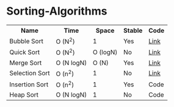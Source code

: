 # Sorting-Algorithms

<table>   
  <tr>
    <th>Name</th>
    <th>Time</th>
    <th>Space</th>
    <th>Stable</th>
    <th>Code</th>
  </tr>
  <tr>
    <td>Bubble Sort</td>
    <td>O (N<sup>2</sup>)</td>
    <td>1</td>
    <td>Yes</td>
    <td><a href="https://github.com/suppaGonzal0/Sorting-Algorithms/blob/master/BubbleSort.java">Link</a></td>
  </tr>
  <tr>
    <td>Quick Sort</td>
    <td>O (N<sup>2</sup>)</td>
    <td>O (logN)</td>
    <td>No</td>
    <td><a href="https://github.com/suppaGonzal0/Sorting-Algorithms/blob/master/QuickSort.java">Link</a></td>
  </tr>
  <tr>
    <td>Merge Sort</td>
    <td>O (N logN)</td>
    <td>O (N)</td>
    <td>Yes</td>
    <td><a href="https://github.com/suppaGonzal0/Sorting-Algorithms/blob/master/MergeSort.java">Link</a></td>
  </tr>
  <tr>
    <td>Selection Sort</td>
    <td>O (n<sup>2</sup>)</td>
    <td>1</td>
    <td>No</td>
    <td><a href="https://github.com/suppaGonzal0/Sorting-Algorithms/blob/master/SelectionSort.java">Link</a></td>
  </tr>
  <tr>
    <td>Insertion Sort</td>
    <td>O (n<sup>2</sup>)</td>
    <td>1</td>
    <td>Yes</td>
    <td>Code</td>
  </tr>
  <tr>
    <td>Heap Sort</td>
    <td>O (N logN)</td>
    <td>1</td>
    <td>No</td>
    <td>Code</td>
  </tr>
</table>
